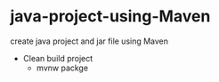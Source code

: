 # java-project-using-Maven
create java project and jar file using Maven

- Clean build project
  - mvnw packge
